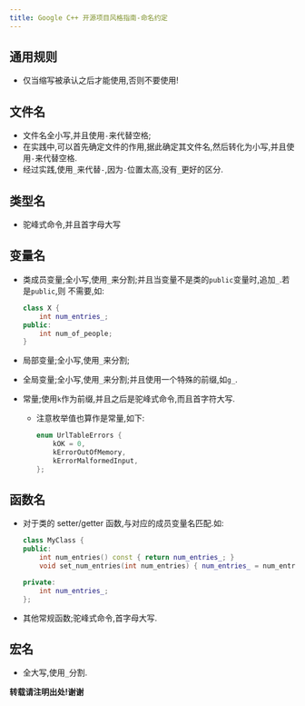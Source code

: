 ```yaml
---
title: Google C++ 开源项目风格指南-命名约定
---
```



## 通用规则

*   仅当缩写被承认之后才能使用,否则不要使用!

## 文件名

*   文件名全小写,并且使用`-`来代替空格;
*   在实践中,可以首先确定文件的作用,据此确定其文件名,然后转化为小写,并且使用`-`来代替空格.
*	经过实践,使用`_`来代替`-`,因为`-`位置太高,没有`_`更好的区分.

## 类型名

*   驼峰式命令,并且首字母大写

## 变量名

*   类成员变量;全小写,使用`_`来分割;并且当变量不是类的`public`变量时,追加`_`.若是`public`,则
    不需要,如:
    
    ```C++
    class X {
        int num_entries_;
    public:
        int num_of_people;
    }
    ```
    
*   局部变量;全小写,使用`_`来分割;
*   全局变量;全小写,使用`_`来分割;并且使用一个特殊的前缀,如`g_`.
*   常量;使用`k`作为前缀,并且之后是驼峰式命令,而且首字符大写.
    -   注意枚举值也算作是常量,如下:
        
        ```c++
        enum UrlTableErrors {
            kOK = 0,
            kErrorOutOfMemory,
            kErrorMalformedInput,
        };
        ```

## 函数名

*   对于类的 setter/getter 函数,与对应的成员变量名匹配.如:
    
    ```c++
    class MyClass {
    public:
        int num_entries() const { return num_entries_; }
        void set_num_entries(int num_entries) { num_entries_ = num_entries; }

    private:
        int num_entries_;
    };
    ```
    
*   其他常规函数;驼峰式命令,首字母大写.


## 宏名

*   全大写,使用`_`分割.



**转载请注明出处!谢谢**
